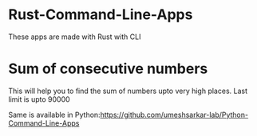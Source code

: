 # Rust-Command-Line-Apps
These apps are made with Rust with CLI

# Sum of consecutive numbers

This will help you to find the sum of numbers upto very high places. Last limit is upto 90000

Same is available in Python:https://github.com/umeshsarkar-lab/Python-Command-Line-Apps
